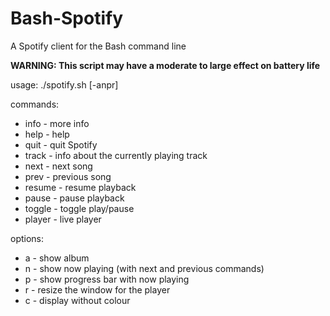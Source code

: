 # Bash-Spotify
A Spotify client for the Bash command line

**WARNING: This script may have a moderate to large effect on battery life**

usage: ./spotify.sh [-anpr]

commands:
- info   - more info
- help   - help
- quit   - quit Spotify
- track  - info about the currently playing track
- next   - next song
- prev   - previous song
- resume - resume playback
- pause  - pause playback
- toggle - toggle play/pause
- player - live player

options:
- a	- show album
- n	- show now playing (with next and previous commands)
- p	- show progress bar with now playing
- r - resize the window for the player
- c - display without colour
